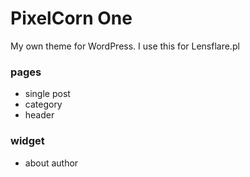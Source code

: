 # PixelCorn One #

My own theme for WordPress. I use this for Lensflare.pl

### pages ###

* single post
* category
* header

### widget ###

* about author
